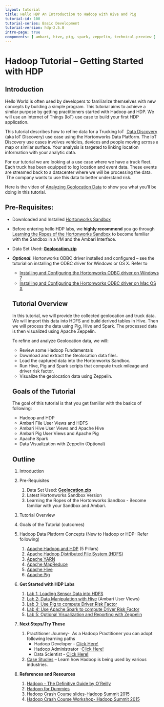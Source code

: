 ```yaml
---
layout: tutorial
title: Hello HDP An Introduction to Hadoop with Hive and Pig
tutorial-id: 100
tutorial-series: Basic Development
tutorial-version: hdp-2.5.0
intro-page: true
components: [ ambari, hive, pig, spark, zeppelin, technical-preview ]
---
```


# Hadoop Tutorial – Getting Started with HDP

## Introduction

Hello World is often used by developers to familiarize themselves with new concepts by building a simple program. This tutorial aims to achieve a similar purpose by getting practitioners started with Hadoop and HDP. We will use an Internet of Things (IoT) use case to build your first HDP application.

This tutorial describes how to refine data for a Trucking IoT  [Data Discovery](http://hortonworks.com/solutions/advanced-analytic-apps/#data-discovery) (aka IoT Discovery) use case using the Hortonworks Data Platform. The IoT Discovery use cases involves vehicles, devices and people moving across a map or similar surface. Your analysis is targeted to linking location information with your analytic data.

For our tutorial we are looking at a use case where we have a truck fleet. Each truck has been equipped to log location and event data. These events are streamed back to a datacenter where we will be processing the data.  The company wants to use this data to better understand risk.

Here is the video of [Analyzing Geolocation Data](http://youtu.be/n8fdYHoEEAM) to show you what you’ll be doing in this tutorial.

## Pre-Requisites:

*  Downloaded and Installed [Hortonworks Sandbox](http://hortonworks.com/downloads/#sandbox)
*  Before entering hello HDP labs, we **highly recommend** you go through [Learning the Ropes of the Hortonworks Sandbox](http://hortonworks.com/hadoop-tutorial/learning-the-ropes-of-the-hortonworks-sandbox/) to become familiar with the Sandbox in a VM and the Ambari Interface.

*   Data Set Used: [**Geolocation.zip**](https://app.box.com/HadoopCrashCourseData)
*   ***Optional***: Hortonworks ODBC driver installed and configured – see the tutorial on installing the ODBC driver for Windows or OS X. Refer to
    *   [Installing and Configuring the Hortonworks ODBC driver on Windows 7](http://hortonworks.com/hadoop-tutorial/how-to-install-and-configure-the-hortonworks-odbc-driver-on-windows-7/)
    *   [Installing and Configuring the Hortonworks ODBC driver on Mac OS X](http://hortonworks.com/hadoop-tutorial/how-to-install-and-configure-the-hortonworks-odbc-driver-on-mac-os-x/)
    <!--*   Microsoft Excel 2013 Professional Plus is required for the Windows 7 or later installation to be able to construct the maps.
-->

*  In this tutorial, the Hortonworks Sandbox is installed on an Oracle VirtualBox virtual machine (VM) – your screens may be different.

<!---
- Install the ODBC driver that matches the version of Excel you are using (32-bit or 64-bit).

- We will use the Power View feature in Microsoft Excel 2013 to visualize the sensor data. Power View is currently only available in Microsoft Office Professional Plus and Microsoft Office 365 Professional Plus.

- Note, other versions of Excel will work, but the visualizations will be limited to charts or graphs. You can also use other visualization tool, such as Zeppelin and Zoomdata.
-->
## Tutorial Overview

In this tutorial, we will provide the collected geolocation and truck data. We will import this data into HDFS and build derived tables in Hive. Then we will process the data using Pig, Hive and Spark. The processed data is then visualized using Apache Zeppelin.

<!---The processed data is then imported into Microsoft Excel where it can be visualized.-->

To refine and analyze Geolocation data, we will:

*   Review some Hadoop Fundamentals
*   Download and extract the Geolocation data files.
*   Load the captured data into the Hortonworks Sandbox.
*   Run Hive, Pig and Spark scripts that compute truck mileage and driver risk factor.
<!--- *   Access the refined sensor data with Microsoft Excel.-->
*   Visualize the geolocation data using Zeppelin.

## Goals of the Tutorial

The goal of this tutorial is that you get familiar with the basics of following:

*   Hadoop and HDP
*   Ambari File User Views and HDFS
*   Ambari Hive User Views and Apache Hive
*   Ambari Pig User Views and Apache Pig
*   Apache Spark
*   Data Visualization with Zeppelin (Optional)
<!---*   Data Visualization with Excel (Optional)-->

<!---*   Data Visualization with Zoomdata (Optional)-->

## Outline

1.  Introduction
2.  Pre-Requisites
    1.  Data Set Used: [**Geolocation.zip**](https://app.box.com/HadoopCrashCourseData)
    2.  Latest Hortonworks Sandbox Version
    3.  Learning the Ropes of the Hortonworks Sandbox - Become familiar with your Sandbox and Ambari.
3.  Tutorial Overview
4.  Goals of the Tutorial (outcomes)
5.  Hadoop Data Platform Concepts (New to Hadoop or HDP- Refer following)
    1.  [Apache Hadoop and HDP](https://github.com/hortonworks/tutorials/blob/hdp-2.5/tutorials/hortonworks/hello-hdp-an-introduction-to-hadoop/hello-hdp-section-2.md) (5 Pillars)
    2.  [Apache Hadoop Distributed File System (HDFS)](http://hortonworks.com/hadoop/hdfs/)
    3.  [Apache YARN](http://hortonworks.com/hadoop/yarn/)
    4.  [Apache MapReduce](http://hortonworks.com/hadoop/mapreduce/)
    5.  [Apache Hive](http://hortonworks.com/hadoop/hive/)
    6.  [Apache Pig](http://hortonworks.com/hadoop/pig/)
6.  **Get Started with HDP Labs**

    1.  [Lab 1: Loading Sensor Data into HDFS](https://github.com/hortonworks/tutorials/blob/hdp-2.5/tutorials/hortonworks/hello-hdp-an-introduction-to-hadoop/hello-hdp-section-3.md)
    2.  [Lab 2: Data Manipulation with Hive](https://github.com/hortonworks/tutorials/blob/hdp-2.5/tutorials/hortonworks/hello-hdp-an-introduction-to-hadoop/hello-hdp-section-4.md) (Ambari User Views)
    3.  [Lab 3: Use Pig to compute Driver Risk Factor](https://github.com/hortonworks/tutorials/blob/hdp-2.5/tutorials/hortonworks/hello-hdp-an-introduction-to-hadoop/hello-hdp-section-5.md)
    4.  [Lab 4: Use Apache Spark to compute Driver Risk Factor](https://github.com/hortonworks/tutorials/blob/hdp-2.5/tutorials/hortonworks/hello-hdp-an-introduction-to-hadoop/hello-hdp-section-6.md)
    <!---5.  [Lab 5: Optional Visualization and Reporting with Excel](https://github.com/hortonworks/tutorials/blob/hdp-2.5/tutorials/hortonworks/hello-hdp-an-introduction-to-hadoop/hello-hdp-section-7.md)
        1.  [Configuring ODBC driver](http://hortonworks.com/hadoop-tutorial/how-to-install-and-configure-the-hortonworks-odbc-driver-on-mac-os-x/)  (Mac and Windows)-->
    5.  [Lab 5: Optional Visualization and Reporting with Zeppelin](https://github.com/hortonworks/tutorials/blob/hdp-2.5/tutorials/hortonworks/hello-hdp-an-introduction-to-hadoop/hello-hdp-section-8.md)  
    <!---7.  [Lab 7: Optional Visualization and Reporting with Zoomdata](https://github.com/hortonworks/tutorials/blob/hdp-2.5/tutorials/hortonworks/hello-hdp-an-introduction-to-hadoop/hello-hdp-section-9.md)-->
7.  **Next Steps/Try These**
    1.  Practitioner Journey-  As a Hadoop Practitioner you can adopt following learning paths
        *   Hadoop Developer - [Click Here!](http://hortonworks.com/products/hortonworks-sandbox/#tuts-developers)
        *   Hadoop Administrator -[Click Here!](http://hortonworks.com/products/hortonworks-sandbox/#tuts-admins)
        *   Data Scientist - [Click Here!](http://hortonworks.com/products/hortonworks-sandbox/#tuts-analysts)
    2.  [Case Studies](http://hortonworks.com/industry/) – Learn how Hadoop is being used by various industries.
8.  **References and Resources**
    1.  [Hadoop - The Definitive Guide by O`Reilly](http://www.amazon.com/Hadoop-Definitive-Guide-Tom-White/dp/1491901632/ref=dp_ob_image_bk)
    2.  [Hadoop for Dummies](http://www.amazon.com/Hadoop-Dummies-Dirk-deRoos/dp/1118607554/ref=sr_1_1?s=books&ie=UTF8&qid=1456105405&sr=1-1&keywords=hadoop+dummies)
    3.  [Hadoop Crash Course slides-Hadoop Summit 2015](http://www.slideshare.net/Hadoop_Summit/hadoop-crash-course-workshop-at-hadoop-summit)
    4.  [Hadoop Crash Course Workshop- Hadoop Summit 2015](https://www.youtube.com/watch?v=R-va7pZg7HM)
